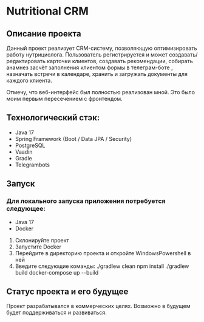 # Nutritional CRM

## Описание проекта
Данный проект реализует CRM-систему, позволяющую оптимизировать работу нутрициолога. Пользователь регистрируется 
и может создавать/редактировать карточки клиентов, создавать рекомендации, собирать анамнез засчёт заполнения клиентом формы в телеграм-боте
, назначать встречи в календаре, хранить и загружать документы для каждого клиента.

Отмечу, что веб-интерфейс был полностью реализован мной. Это было моим первым пересечением с фронтендом.

## Технологический стэк:
- Java 17
- Spring Framework (Boot / Data JPA / Security)
- PostgreSQL
- Vaadin
- Gradle
- Telegrambots

## Запуск
### Для локального запуска приложения потребуется следующее:
- Java 17
- Docker

1) Склонируйте проект
2) Запустите Docker
3) Перейдите в директорию проекта и откройте WindowsPowershell в ней
4) Введите следующие команды:
<somecode>./gradlew clean</somecode>
<somecode>npm install</somecode>
<somecode>./gradlew build</somecode>
<somecode>docker-compose up --build</somecode>

## Статус проекта и его будущее
Проект разрабатывался в коммерческих целях. Возможно в будущем будет поддерживаться и развиваться.
